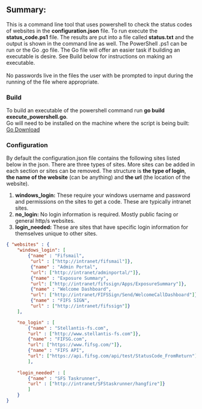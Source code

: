 <h2>Summary:</h2>
<p>This is a command line tool that uses powershell to check the status codes of websites in the <b>configuration.json</b> file.  To run execute the <b>status_code.ps1</b> file.  The results are put into a file called <b>status.txt</b> and the output is shown in the command line as well. The PowerShell .ps1 can be run or the Go  .go file.  The Go file will offer an easier task if building an executable is desire.  See Build below for instructions on making an executable.<br><br>No passwords live in the files the user with be prompted to input during the running of the file where appropriate.
<br>
<h3>Build</h3>
To build an executable of the powershell command run <b>go build execute_powershell.go</b>.<br>
Go will need to be installed on the machine where the script is being built: <a href='https://go.dev/dl/'>Go Download</a>
</p>
<h3>Configuration</h3>
<p>By default the configuration.json file contains the following sites listed below in the json. There are three types of sites.  More sites can be added in each section or sites can be removed.  The structure is <b>the type of login</b>, <b>the name of the website</b> (can be anything) and <b>the url</b> (the location of the website).</p>
<ol>
    <li><b>windows_login:</b>  These require your windows username and password and permissions on the sites to get a code.  These are typically intranet sites.</li>
    <li><b>no_login:</b>  No login information is required.  Mostly public facing or general http/s websites.</li>
    <li><b>login_needed:</b> These are sites that have specific login information for themselves unique to other sites.</li>
</ol>

```json
{ "websites" : {
    "windows_login": [
        {"name" : "Fifsmail", 
         "url" : ["http://intranet/fifsmail"]},
         {"name" : "Admin Portal", 
         "url": ["http://intranet/adminportal/"]},
         {"name" : "Exposure Summary", 
         "url": ["http://intranet/fifssign/Apps/ExposureSummary"]},
         {"name" : "Welcome Dashboard", 
         "url": ["http://intranet/FIFSSign/Send/WelcomeCallDashboard"]},
         {"name" : "FIFS SIGN", 
         "url" : ["http://intranet/fifssign"]}  
    ],

    "no_login" : [
        {"name" : "Stellantis-fs.com", 
        "url" : ["http://www.stellantis-fs.com"]},
        {"name" : "FIFSG.com", 
        "url": ["https://www.fifsg.com/"]},
        {"name" : "FIFS API", 
        "url": ["https://api.fifsg.com/api/test/StatusCode_FromReturn"]}  
        ],
        
    "login_needed" : [
        {"name" : "SFS Taskrunner", 
        "url" : ["http://intranet/SFStaskrunner/hangfire"]}   
        ] 
    }                   
}
```